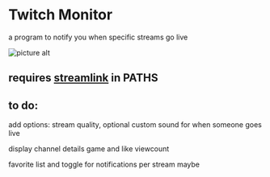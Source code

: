 # Twitch Monitor #

a program to notify you when specific streams go live





![picture alt](https://i.imgur.com/KdKtbXQ.png)

## requires [streamlink](https://streamlink.github.io/) in PATHS ##











## to do: ##

add options: stream quality, optional custom sound for when someone goes live

display channel details game and like viewcount

favorite list and toggle for notifications per stream maybe
